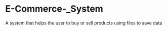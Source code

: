 # E-Commerce-_System
A system that helps the user to buy or sell products using files to save data


